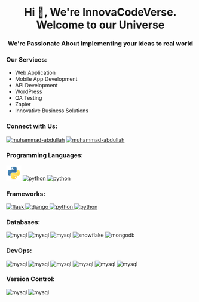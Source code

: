 <h1 align="center">Hi 👋, We're InnovaCodeVerse. Welcome to our Universe</h1>
<h3 align="center">We're Passionate About implementing your ideas to real world</h3>
<h3 align="left">Our Services:</h3>
<p align="left">
  <ul>
  <li>Web Application</li>
  <li>Mobile App Development</li>
  <li>API Development</li>
  <li>WordPress</li>
  <li>QA Testing</li>
  <li>Zapier</li>
<li>Innovative Business Solutions</li>
</ul>
</p>
<h3 align="left">Connect with Us:</h3>
<p align="left">
<a href="https://www.linkedin.com/in/muhammad-abdullah-090215212/" target="blank"><img align="center" src="https://raw.githubusercontent.com/rahuldkjain/github-profile-readme-generator/master/src/images/icons/Social/linked-in-alt.svg" alt="muhammad-abdullah" height="30" width="40" /></a>
<a href="mailto:innovacodeverse@gmail.com" target="blank"><img align="center" src="https://mailmeteor.com/logos/assets/PNG/Gmail_Logo_512px.png" alt="muhammad-abdullah" height="30" width="40" /></a>
</p>
<h3 align="left">Programming Languages:</h3>
<p align="left">
<a href="https://www.python.org" target="_blank" rel="noreferrer"> <img src="https://raw.githubusercontent.com/devicons/devicon/master/icons/python/python-original.svg" alt="python" width="40" height="40"/> </a>
<a href="https://dart.dev" target="_blank" rel="noreferrer"> <img src="https://upload.wikimedia.org/wikipedia/commons/c/c6/Dart_logo.png" alt="python" width="40" height="40"/> </a>
<a href="https://www.javascript.com" target="_blank" rel="noreferrer"> <img src="https://cdn-icons-png.flaticon.com/512/5968/5968292.png" alt="python" width="40" height="40"/> </a>
 </p>
<h3 align="left">Frameworks:</h3>
<p align="left">
<a href="https://flask.palletsprojects.com/" target="_blank" rel="noreferrer"> <img src="https://res.cloudinary.com/de7qyzgg8/image/upload/v1687992415/Icons/flask_anvza4.png" alt="flask" width="40" height="52"/> </a>
<a href="https://www.djangoproject.com/" target="_blank" rel="noreferrer"> <img src="https://cdn.worldvectorlogo.com/logos/django.svg" alt="django" width="40" height="40"/> </a>
  <a href="https://react.dev/" target="_blank" rel="noreferrer"> <img src="https://upload.wikimedia.org/wikipedia/commons/thumb/a/a7/React-icon.svg/539px-React-icon.svg.png" alt="python" width="45" height="40"/> </a>
 <a href="https://flutter.dev/" target="_blank" rel="noreferrer"> <img src="https://static-00.iconduck.com/assets.00/flutter-icon-1651x2048-ojswpayr.png" alt="python" width="35" height="40"/> </a>
 </p>
<h3 align="left">Databases:</h3>
<p align="left">
<img src="https://raw.githubusercontent.com/rahuldkjain/github-profile-readme-generator/master/src/images/icons/mysqlworkbench.svg" alt="mysql" width="50" height="50"/>
<img src="https://raw.githubusercontent.com/rahuldkjain/github-profile-readme-generator/master/src/images/icons/Database/postgresql.svg" alt="mysql" width="55" height="45"/>
<img src="https://raw.githubusercontent.com/rahuldkjain/github-profile-readme-generator/master/src/images/icons/Database/elasticsearch.svg" alt="mysql" width="55" height="45"/> 
<img src="https://res.cloudinary.com/de7qyzgg8/image/upload/v1687992416/Icons/snowflake_vllzdi.png" alt="snowflake" width="55" height="52"/>
  <img src="https://www.svgrepo.com/show/331488/mongodb.svg" alt="mongodb" width="55" height="52"/>
 </p>
<h3 align="left">DevOps:</h3>
<p align="left">
<img src="https://raw.githubusercontent.com/rahuldkjain/github-profile-readme-generator/master/src/images/icons/Devops/aws.svg" alt="mysql" width="55" height="45"/>
<img src="https://raw.githubusercontent.com/rahuldkjain/github-profile-readme-generator/master/src/images/icons/Devops/gcp.svg" alt="mysql" width="55" height="45"/>
<img src="https://raw.githubusercontent.com/rahuldkjain/github-profile-readme-generator/master/src/images/icons/BaaS/heroku.svg" alt="mysql" width="55" height="45"/>
<img src="https://raw.githubusercontent.com/rahuldkjain/github-profile-readme-generator/master/src/images/icons/BackendDevelopment/nginx.svg" alt="mysql" width="45" height="50"/>
<img src="https://raw.githubusercontent.com/rahuldkjain/github-profile-readme-generator/master/src/images/icons/Devops/docker.svg" alt="mysql" width="45" height="50"/>
<img src="https://res.cloudinary.com/de7qyzgg8/image/upload/v1687992415/Icons/bash_zc7brd.png" alt="mysql" width="45" height="50"/>
 </p>
<h3 align="left">Version Control:</h3>
<p align="left">
<img src="https://git-scm.com/images/logos/downloads/Git-Icon-1788C.svg" alt="mysql" width="45" height="55"/>
<img src="https://res.cloudinary.com/de7qyzgg8/image/upload/v1687992415/Icons/github_q8kqli.png" alt="mysql" width="50" height="50"/>
 </p>
